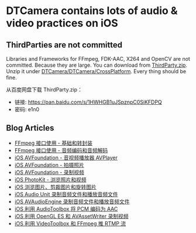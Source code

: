 # DTCamera contains lots of audio & video practices on iOS

## ThirdParties are not committed

Libraries and Frameworks for FFmpeg, FDK-AAC, X264 and OpenCV are not committed. Because they are large. You can download from [ThirdParty.zip](http://danthought.com/ThirdParty.zip). Unzip it under [DTCamera/DTCamera/CrossPlatform](https://github.com/danjiang/DTCamera/tree/master/DTCamera/CrossPlatform). Every thing should be fine.

从百度网盘下载 ThirdParty.zip：

- 链接: https://pan.baidu.com/s/1HWHGB1uJSpznpC0SiKFDPQ
- 密码: e1n0

## Blog Articles

* [FFmpeg 接口使用 - 基础和转封装](http://blog.danthought.com/programming/2020/07/12/ffmpeg-api-fundamentals/)
* [FFmpeg 接口使用 - 音频编码和音频解码](http://blog.danthought.com/programming/2020/07/14/ffmpeg-api-audio-encode-decode/)
* [iOS AVFoundation - 音视频播放器 AVPlayer](http://blog.danthought.com/programming/2020/06/24/ios-avplayer/)
* [iOS AVFoundation - 拍摄照片](http://blog.danthought.com/programming/2020/06/25/ios-capture-photo/)
* [iOS AVFoundation - 录制视频](http://blog.danthought.com/programming/2020/06/27/ios-record-video/)
* [iOS PhotoKit - 浏览照片和视频](http://blog.danthought.com/programming/2020/06/28/ios-photokit-browse-photo-video/)
* [iOS 浏览图片、剪裁图片和旋转图片](http://blog.danthought.com/programming/2020/06/29/ios-photo-crop-rotate/)
* [iOS Audio Unit 录制音频文件和播放音频文件](http://blog.danthought.com/programming/2020/07/02/ios-audio-unit-record-play/)
* [iOS AVAudioEngine 录制音频文件和播放音频文件](http://blog.danthought.com/programming/2020/07/03/ios-avaudioengine-record-play/)
* [iOS 利用 AudioToolbox 将 PCM 编码为 AAC](http://blog.danthought.com/programming/2020/07/08/ios-audiotoolbox-audio-converter-services/)
* [iOS 利用 OpenGL ES 和 AVAssetWriter 录制视频](http://blog.danthought.com/programming/2020/07/10/ios-record-video-with-opengl-avassetwriter/)
* [iOS 利用 VideoToolbox 和 FFmpeg 推 RTMP 流](http://blog.danthought.com/programming/2020/07/15/ios-living-video-with-videotoolbox-ffmpeg/)
